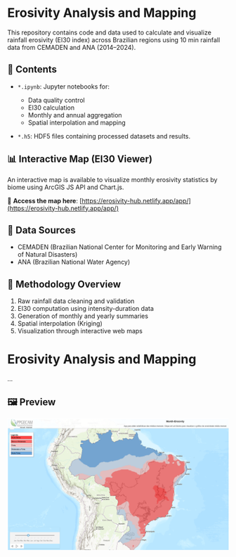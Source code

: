 # Erosivity Analysis and Mapping

This repository contains code and data used to calculate and visualize rainfall erosivity (EI30 index) across Brazilian regions using 10 min rainfall data from CEMADEN and ANA (2014–2024).

## 📂 Contents

- `*.ipynb`: Jupyter notebooks for:
  - Data quality control
  - EI30 calculation
  - Monthly and annual aggregation
  - Spatial interpolation and mapping

- `*.h5`: HDF5 files containing processed datasets and results.

## 📊 Interactive Map (EI30 Viewer)

An interactive map is available to visualize monthly erosivity statistics by biome using ArcGIS JS API and Chart.js.

🧭 **Access the map here**: [https://erosivity-hub.netlify.app/app/](https://erosivity-hub.netlify.app/app/)  

## 🧪 Data Sources

- CEMADEN (Brazilian National Center for Monitoring and Early Warning of Natural Disasters)
- ANA (Brazilian National Water Agency)

## 📎 Methodology Overview

1. Raw rainfall data cleaning and validation
2. EI30 computation using intensity-duration data
3. Generation of monthly and yearly summaries
4. Spatial interpolation (Kriging)
5. Visualization through interactive web maps

# Erosivity Analysis and Mapping

...

## 🖼️ Preview

![EI30 Viewer Screenshot](data/screenshot.png)
